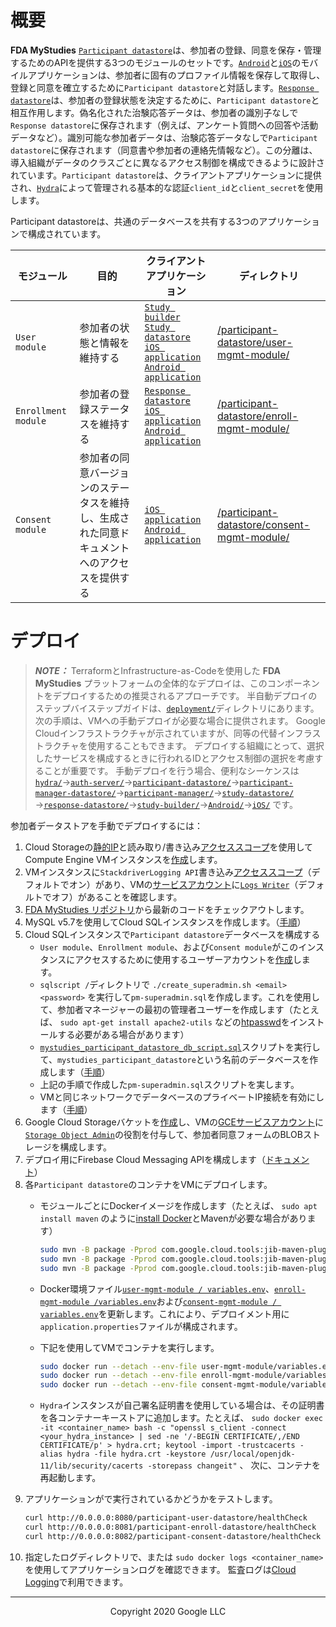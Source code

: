 <!--
 Copyright 2020 Google LLC
 Use of this source code is governed by an MIT-style
 license that can be found in the LICENSE file or at
 https://opensource.org/licenses/MIT.
-->
 
# 概要
**FDA MyStudies** [`Participant datastore`](/participant-datastore/)は、参加者の登録、同意を保存・管理するためのAPIを提供する3つのモジュールのセットです。[`Android`](/Android)と[`iOS`](/iOS)のモバイルアプリケーションは、参加者に固有のプロファイル情報を保存して取得し、登録と同意を確立するために`Participant datastore`と対話します。[`Response datastore`](/response-datastore/)は、参加者の登録状態を決定するために、`Participant datastore`と相互作用します。偽名化された治験応答データは、参加者の識別子なしで`Response datastore`に保存されます（例えば、アンケート質問への回答や活動データなど）。識別可能な参加者データは、治験応答データなしで`Participant datastore`に保存されます（同意書や参加者の連絡先情報など）。この分離は、導入組織がデータのクラスごとに異なるアクセス制御を構成できるように設計されています。`Participant datastore`は、クライアントアプリケーションに提供され、[`Hydra`](/hydra/)によって管理される基本的な認証`client_id`と`client_secret`を使用します。

Participant datastoreは、共通のデータベースを共有する3つのアプリケーションで構成されています。

モジュール | 目的 | クライアントアプリケーション | ディレクトリ
---------------------|-----------------------------------------|-------------------|------------
`User module` | 参加者の状態と情報を維持する | [`Study builder`](/study-builder/)<br/>[`Study datastore`](/study-datastore/)<br/>[`iOS application`](/iOS/)<br/>[`Android application`](/Android) | [/participant-datastore/user-mgmt-module/](/participant-datastore/user-mgmt-module/)
`Enrollment module` | 参加者の登録ステータスを維持する  | [`Response datastore`](/response-datastore/)<br/>[`iOS application`](/iOS/)<br/>[`Android application`](/Android) | [/participant-datastore/enroll-mgmt-module/](/participant-datastore/enroll-mgmt-module/)
`Consent module` | 参加者の同意バージョンのステータスを維持し、生成された同意ドキュメントへのアクセスを提供する | [`iOS application`](/iOS/)<br/>[`Android application`](/Android) | [/participant-datastore/consent-mgmt-module/](/participant-datastore/consent-mgmt-module/)
 
# デプロイ
> **_NOTE：_** TerraformとInfrastructure-as-Codeを使用した **FDA MyStudies** プラットフォームの全体的なデプロイは、このコンポーネントをデプロイするための推奨されるアプローチです。 半自動デプロイのステップバイステップガイドは、[`deployment/`](/deployment)ディレクトリにあります。 次の手順は、VMへの手動デプロイが必要な場合に提供されます。 Google Cloudインフラストラクチャが示されていますが、同等の代替インフラストラクチャを使用することもできます。 デプロイする組織にとって、選択したサービスを構成するときに行われるIDとアクセス制御の選択を考慮することが重要です。 手動デプロイを行う場合、便利なシーケンスは[`hydra/`](/hydra)&rarr;[`auth-server/`](/auth-server/)&rarr;[`participant-datastore/`](/participant-datastore/)&rarr;[`participant-manager-datastore/`](/participant-manager-datastore/)&rarr;[`participant-manager/`](/participant-manager/)&rarr;[`study-datastore/`](/study-datastore/)&rarr;[`response-datastore/`](/response-datastore/)&rarr;[`study-builder/`](/study-builder/)&rarr;[`Android/`](/Android/)&rarr;[`iOS/`](/iOS/) です。
 
参加者データストアを手動でデプロイするには：
1. Cloud Storageの[静的IP](https://cloud.google.com/compute/docs/ip-addresses/reserve-static-internal-ip-address)と読み取り/書き込み[アクセススコープ](https://cloud.google.com/compute/docs/access/service-accounts#accesscopesiam)を使用してCompute Engine VMインスタンスを[作成](https://cloud.google.com/compute/docs/instances/create-start-instance)します。
1. VMインスタンスに`StackdriverLogging API`書き込み[アクセススコープ](https://cloud.google.com/compute/docs/access/service-accounts#accesscopesiam)（デフォルトでオン）があり、VMの[サービスアカウント](https://cloud.google.com/compute/docs/access/service-accounts#default_service_account)に[`Logs Writer`](https://cloud.google.com/logging/docs/access-control)（デフォルトでオフ）があることを確認します。
1. [FDA MyStudies リポジトリ](https://github.com/GoogleCloudPlatform/fda-mystudies/)から最新のコードをチェックアウトします。
1. MySQL v5.7を使用してCloud SQLインスタンスを作成します。（[手順](https://cloud.google.com/sql/docs/mysql/create-instance)）
1. Cloud SQLインスタンスで`Participant datastore`データベースを構成する
    -   `User module`、`Enrollment module`、および`Consent module`がこのインスタンスにアクセスするために使用するユーザーアカウントを[作成](https://cloud.google.com/sql/docs/mysql/create-manage-users)します。
    -   `sqlscript /`ディレクトリで `./create_superadmin.sh <email> <password>` を実行して`pm-superadmin.sql`を作成します。これを使用して、参加者マネージャーの最初の管理者ユーザーを作成します（たとえば、 `sudo apt-get install apache2-utils` などの[htpasswd](https://httpd.apache.org/docs/2.4/programs/htpasswd.html)をインストールする必要がある場合があります）
    -   [`mystudies_participant_datastore_db_script.sql`](sqlscript/mystudies_participant_datastore_db_script.sql)スクリプトを実行して、`mystudies_participant_datastore`という名前のデータベースを作成します（[手順](https://cloud.google.com/sql/docs/mysql/import-export/importing#importing_a_sql_dump_file)）
    -   上記の手順で作成した`pm-superadmin.sql`スクリプトを実します。
    -   VMと同じネットワークでデータベースのプライベートIP接続を有効にします（[手順](https://cloud.google.com/sql/docs/mysql/configure-private-ip)）
1. Google Cloud Storageバケットを[作成](https://cloud.google.com/storage/docs/creating-buckets)し、VMの[GCEサービスアカウント](https://cloud.google.com/compute/docs/access/service-accounts#default_service_account)に[`Storage Object Admin`](https://cloud.google.com/storage/docs/access-control/iam-roles)の役割を付与して、参加者同意フォームのBLOBストレージを構成します。
1. デプロイ用にFirebase Cloud Messaging APIを構成します（[ドキュメント](https://firebase.google.com/docs/cloud-messaging/http-server-ref)）
1. 各`Participant datastore`のコンテナをVMにデプロイします。
    -   モジュールごとにDockerイメージを作成します（たとえば、 `sudo apt install maven` のように[install Docker](https://docs.docker.com/engine/install/debian/)とMavenが必要な場合があります）
         ```bash
         sudo mvn -B package -Pprod com.google.cloud.tools:jib-maven-plugin:2.5.2:dockerBuild -f user-mgmt-module/pom.xml -Dimage=user-mgmt-image && \
         sudo mvn -B package -Pprod com.google.cloud.tools:jib-maven-plugin:2.5.2:dockerBuild -f enroll-mgmt-module/pom.xml -Dimage=enroll-mgmt-image && \
         sudo mvn -B package -Pprod com.google.cloud.tools:jib-maven-plugin:2.5.2:dockerBuild -f consent-mgmt-module/pom.xml -Dimage=consent-mgmt-image
         ```

    -   Docker環境ファイル[`user-mgmt-module / variables.env`](user-mgmt-module/variables.env)、[`enroll-mgmt-module /variables.env`](enroll-mgmt-module/variables.env)および[`consent-mgmt-module / variables.env`](consent-mgmt-module/variables.env)を更新します。これにより、デプロイメント用に`application.properties`ファイルが構成されます。
    -   下記を使用してVMでコンテナを実行します。
         ```bash
         sudo docker run --detach --env-file user-mgmt-module/variables.env -p 8080:8080 --name user-mgmt user-mgmt-image && \
         sudo docker run --detach --env-file enroll-mgmt-module/variables.env -p 8081:8080 --name enroll-mgmt enroll-mgmt-image && \
         sudo docker run --detach --env-file consent-mgmt-module/variables.env -p 8082:8080 --name consent-mgmt consent-mgmt-image
         ```
    - `Hydra`インスタンスが自己署名証明書を使用している場合は、その証明書を各コンテナーキーストアに追加します。たとえば、 `sudo docker exec -it <container_name> bash -c "openssl s_client -connect <your_hydra_instance> | sed -ne '/-BEGIN CERTIFICATE/,/END CERTIFICATE/p' > hydra.crt; keytool -import -trustcacerts -alias hydra -file hydra.crt -keystore /usr/local/openjdk-11/lib/security/cacerts -storepass changeit"` 、 次に、コンテナを再起動します。
1. アプリケーションがで実行されているかどうかをテストします。
     ```bash
    curl http://0.0.0.0:8080/participant-user-datastore/healthCheck
    curl http://0.0.0.0:8081/participant-enroll-datastore/healthCheck
    curl http://0.0.0.0:8082/participant-consent-datastore/healthCheck
    ````
1. 指定したログディレクトリで、または `sudo docker logs <container_name>` を使用してアプリケーションログを確認できます。 監査ログは[Cloud Logging](https://cloud.google.com/logging)で利用できます。

***
<p align="center">Copyright 2020 Google LLC</p>
